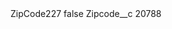 <?xml version="1.0" encoding="UTF-8"?>
<CustomMetadata xmlns="http://soap.sforce.com/2006/04/metadata" xmlns:xsi="http://www.w3.org/2001/XMLSchema-instance" xmlns:xsd="http://www.w3.org/2001/XMLSchema">
    <label>ZipCode227</label>
    <protected>false</protected>
    <values>
        <field>Zipcode__c</field>
        <value xsi:type="xsd:string">20788</value>
    </values>
</CustomMetadata>
